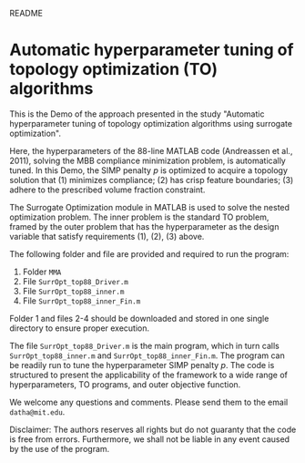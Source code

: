 README
# Automatic hyperparameter tuning of topology optimization (TO) algorithms

This is the Demo of the approach presented in the study "Automatic hyperparameter tuning of topology optimization algorithms using surrogate optimization". 

Here, the hyperparameters of the 88-line MATLAB code (Andreassen et al., 2011), solving the MBB compliance minimization problem, is automatically tuned. 
In this Demo, the SIMP penalty $p$ is optimized to acquire a topology solution that (1) minimizes compliance; (2) has crisp feature boundaries; (3) adhere to the prescribed volume fraction constraint. 

The Surrogate Optimization module in MATLAB is used to solve the nested optimization problem. The inner problem is the standard TO problem, framed by the outer problem that has the hyperparameter as the design variable that satisfy requirements (1), (2), (3) above. 

The following folder and file are provided and required to run the program:

1. Folder ```MMA```
2. File ```SurrOpt_top88_Driver.m```
3. File ```SurrOpt_top88_inner.m```
4. File ```SurrOpt_top88_inner_Fin.m```

Folder 1 and files 2-4 should be downloaded and stored in one single directory to ensure proper execution.

The file ```SurrOpt_top88_Driver.m``` is the main program, which in turn calls ```SurrOpt_top88_inner.m``` and ```SurrOpt_top88_inner_Fin.m```. 
The program can be readily run to tune the hyperparameter SIMP penalty $p$. 
The code is structured to present the applicability of the framework to a wide range of hyperparameters, TO programs, and outer objective function. 

We welcome any questions and comments. Please send them to the email ```datha@mit.edu```.

Disclaimer: The authors reserves all rights but do not guaranty that the code is free from errors. Furthermore, we shall not be liable in any event caused by the use of the program. 
